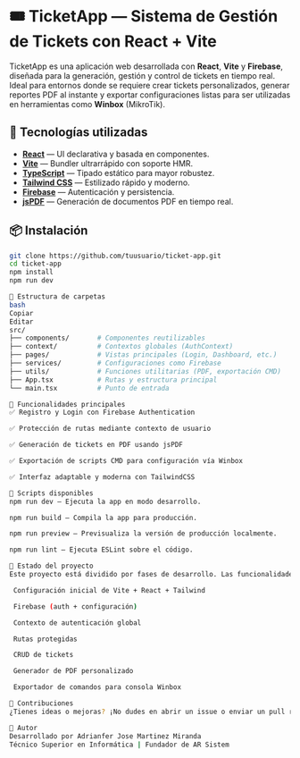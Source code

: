 # 🎟️ TicketApp — Sistema de Gestión de Tickets con React + Vite

TicketApp es una aplicación web desarrollada con **React**, **Vite** y **Firebase**, diseñada para la generación, gestión y control de tickets en tiempo real. Ideal para entornos donde se requiere crear tickets personalizados, generar reportes PDF al instante y exportar configuraciones listas para ser utilizadas en herramientas como **Winbox** (MikroTik).

## 🚀 Tecnologías utilizadas

- **[React](https://reactjs.org/)** — UI declarativa y basada en componentes.
- **[Vite](https://vitejs.dev/)** — Bundler ultrarrápido con soporte HMR.
- **[TypeScript](https://www.typescriptlang.org/)** — Tipado estático para mayor robustez.
- **[Tailwind CSS](https://tailwindcss.com/)** — Estilizado rápido y moderno.
- **[Firebase](https://firebase.google.com/)** — Autenticación y persistencia.
- **[jsPDF](https://github.com/parallax/jsPDF)** — Generación de documentos PDF en tiempo real.

## 📦 Instalación

```bash
git clone https://github.com/tuusuario/ticket-app.git
cd ticket-app
npm install
npm run dev

📁 Estructura de carpetas
bash
Copiar
Editar
src/
├── components/       # Componentes reutilizables
├── context/          # Contextos globales (AuthContext)
├── pages/            # Vistas principales (Login, Dashboard, etc.)
├── services/         # Configuraciones como Firebase
├── utils/            # Funciones utilitarias (PDF, exportación CMD)
├── App.tsx           # Rutas y estructura principal
└── main.tsx          # Punto de entrada

🔐 Funcionalidades principales
✅ Registro y Login con Firebase Authentication

✅ Protección de rutas mediante contexto de usuario

✅ Generación de tickets en PDF usando jsPDF

✅ Exportación de scripts CMD para configuración vía Winbox

✅ Interfaz adaptable y moderna con TailwindCSS

🔧 Scripts disponibles
npm run dev — Ejecuta la app en modo desarrollo.

npm run build — Compila la app para producción.

npm run preview — Previsualiza la versión de producción localmente.

npm run lint — Ejecuta ESLint sobre el código.

🧱 Estado del proyecto
Este proyecto está dividido por fases de desarrollo. Las funcionalidades se agregan de forma incremental.

 Configuración inicial de Vite + React + Tailwind

 Firebase (auth + configuración)

 Contexto de autenticación global

 Rutas protegidas

 CRUD de tickets

 Generador de PDF personalizado

 Exportador de comandos para consola Winbox

🤝 Contribuciones
¿Tienes ideas o mejoras? ¡No dudes en abrir un issue o enviar un pull request!

👤 Autor
Desarrollado por Adrianfer Jose Martinez Miranda
Técnico Superior en Informática | Fundador de AR Sistem